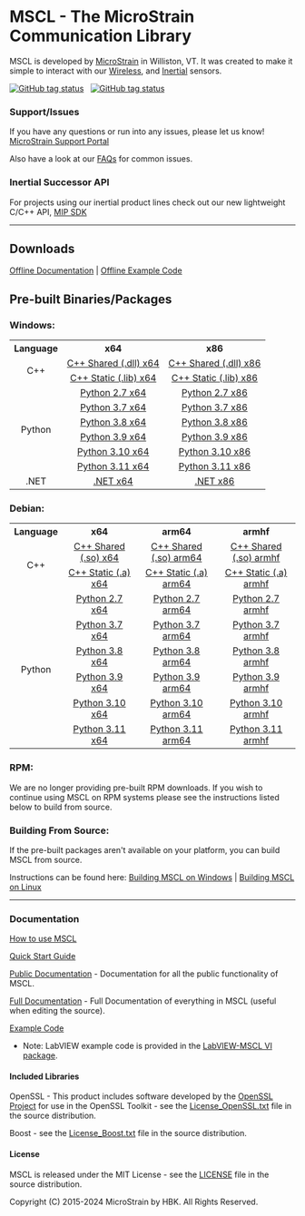 # MSCL - The MicroStrain Communication Library

MSCL is developed by [MicroStrain](https://microstrain.com) in Williston, VT. It was created to make it simple to interact with our
[Wireless](https://www.microstrain.com/wireless), and [Inertial](https://www.microstrain.com/inertial) sensors.

[![GitHub tag status](https://img.shields.io/github/checks-status/LORD-MicroStrain/MSCL/v66.0.0?label=v66.0.0)](https://github.com/LORD-MicroStrain/MSCL/releases/v66.0.0/) &nbsp;
[![GitHub tag status](https://img.shields.io/github/checks-status/LORD-MicroStrain/MSCL/latest?label=latest)](https://github.com/LORD-MicroStrain/MSCL/releases/latest/)

### Support/Issues

If you have any questions or run into any issues, please let us know! [MicroStrain Support Portal](https://support.microstrain.com)

Also have a look at our [FAQs](FAQs.md) for common issues.

### Inertial Successor API

For projects using our inertial product lines check out our new lightweight C/C++ API, [MIP SDK](https://github.com/LORD-MicroStrain/mip_sdk)

---

## Downloads

[Offline Documentation](https://github.com/LORD-MicroStrain/MSCL/releases/download/v66.0.0/MSCL_Documentation_v66.0.0.zip) |
[Offline Example Code](https://github.com/LORD-MicroStrain/MSCL/releases/download/v66.0.0/MSCL_Examples_v66.0.0.zip)

## Pre-built Binaries/Packages

### Windows:

<table>
  <colgroup/>
  <colgroup/>
  <colgroup/>
  <tr>
    <th> Language </th>
    <th> x64 </th>
    <th> x86 </th>
  </tr>
  <tr align="center">
    <td rowspan="2"> C++ </td>
    <td><a href="https://github.com/LORD-MicroStrain/MSCL/releases/download/v66.0.0/MSCL_Windows_x64_Shared_C++_v66.0.0.zip"> C++ Shared (.dll) x64 </a></td>
    <td><a href="https://github.com/LORD-MicroStrain/MSCL/releases/download/v66.0.0/MSCL_Windows_x86_Shared_C++_v66.0.0.zip"> C++ Shared (.dll) x86 </a></td>
  </tr>
  <tr align="center">
    <td><a href="https://github.com/LORD-MicroStrain/MSCL/releases/download/v66.0.0/MSCL_Windows_x64_Shared_C++_v66.0.0.zip"> C++ Static (.lib) x64 </a></td>
    <td><a href="https://github.com/LORD-MicroStrain/MSCL/releases/download/v66.0.0/MSCL_Windows_x86_Shared_C++_v66.0.0.zip"> C++ Static (.lib) x86 </a></td>
  </tr>
  <tr align="center">
    <td rowspan="6"> Python </td>
    <td><a href="https://github.com/LORD-MicroStrain/MSCL/releases/download/v66.0.0/MSCL_Windows_x64_Python2.7_v66.0.0.zip"> Python 2.7 x64 </a></td>
    <td><a href="https://github.com/LORD-MicroStrain/MSCL/releases/download/v66.0.0/MSCL_Windows_x86_Python2.7_v66.0.0.zip"> Python 2.7 x86 </a></td>
  </tr>
  <tr align="center">
    <td><a href="https://github.com/LORD-MicroStrain/MSCL/releases/download/v66.0.0/MSCL_Windows_x64_Python3.7_v66.0.0.zip"> Python 3.7 x64 </a></td>
    <td><a href="https://github.com/LORD-MicroStrain/MSCL/releases/download/v66.0.0/MSCL_Windows_x86_Python3.7_v66.0.0.zip"> Python 3.7 x86 </a></td>
  </tr>
  <tr align="center">
    <td><a href="https://github.com/LORD-MicroStrain/MSCL/releases/download/v66.0.0/MSCL_Windows_x64_Python3.8_v66.0.0.zip"> Python 3.8 x64 </a></td>
    <td><a href="https://github.com/LORD-MicroStrain/MSCL/releases/download/v66.0.0/MSCL_Windows_x86_Python3.8_v66.0.0.zip"> Python 3.8 x86 </a></td>
  </tr>
  <tr align="center">
    <td><a href="https://github.com/LORD-MicroStrain/MSCL/releases/download/v66.0.0/MSCL_Windows_x64_Python3.9_v66.0.0.zip"> Python 3.9 x64 </a></td>
    <td><a href="https://github.com/LORD-MicroStrain/MSCL/releases/download/v66.0.0/MSCL_Windows_x86_Python3.9_v66.0.0.zip"> Python 3.9 x86 </a></td>
  </tr>
  <tr align="center">
    <td><a href="https://github.com/LORD-MicroStrain/MSCL/releases/download/v66.0.0/MSCL_Windows_x64_Python3.10_v66.0.0.zip"> Python 3.10 x64 </a></td>
    <td><a href="https://github.com/LORD-MicroStrain/MSCL/releases/download/v66.0.0/MSCL_Windows_x86_Python3.10_v66.0.0.zip"> Python 3.10 x86 </a></td>
  </tr>
  <tr align="center">
    <td><a href="https://github.com/LORD-MicroStrain/MSCL/releases/download/v66.0.0/MSCL_Windows_x64_Python3.11_v66.0.0.zip"> Python 3.11 x64 </a></td>
    <td><a href="https://github.com/LORD-MicroStrain/MSCL/releases/download/v66.0.0/MSCL_Windows_x86_Python3.11_v66.0.0.zip"> Python 3.11 x86 </a></td>
  </tr>
  <tr align="center">
    <td> .NET </td>
    <td><a href="https://github.com/LORD-MicroStrain/MSCL/releases/download/v66.0.0/MSCL_Windows_x64_DotNet_v66.0.0.zip"> .NET x64 </a></td>
    <td><a href="https://github.com/LORD-MicroStrain/MSCL/releases/download/v66.0.0/MSCL_Windows_x86_DotNet_v66.0.0.zip"> .NET x86 </a></td>
  </tr>
</table>

### Debian:

<table>
  <colgroup/>
  <colgroup/>
  <colgroup/>
  <colgroup/>
  <tr>
    <th> Language </th>
    <th> x64 </th>
    <th> arm64 </th>
    <th> armhf </th>
  </tr>
  <tr align="center">
    <td rowspan="2"> C++ </td>
    <td><a href="https://github.com/LORD-MicroStrain/MSCL/releases/download/v66.0.0/MSCL_amd64_Shared_C++_v66.0.0.deb"> C++ Shared (.so) x64 </a></td>
    <td><a href="https://github.com/LORD-MicroStrain/MSCL/releases/download/v66.0.0/MSCL_arm64_Shared_C++_v66.0.0.deb"> C++ Shared (.so) arm64 </a></td>
    <td><a href="https://github.com/LORD-MicroStrain/MSCL/releases/download/v66.0.0/MSCL_armhf_Shared_C++_v66.0.0.deb"> C++ Shared (.so) armhf </a></td>
  </tr>
  <tr align="center">
    <td><a href="https://github.com/LORD-MicroStrain/MSCL/releases/download/v66.0.0/MSCL_amd64_Static_C++_v66.0.0.deb"> C++ Static (.a) x64 </a></td>
    <td><a href="https://github.com/LORD-MicroStrain/MSCL/releases/download/v66.0.0/MSCL_arm64_Static_C++_v66.0.0.deb"> C++ Static (.a) arm64 </a></td>
    <td><a href="https://github.com/LORD-MicroStrain/MSCL/releases/download/v66.0.0/MSCL_armhf_Static_C++_v66.0.0.deb"> C++ Static (.a) armhf </a></td>
  </tr>
  <tr align="center">
    <td rowspan="6"> Python </td>
    <td><a href="https://github.com/LORD-MicroStrain/MSCL/releases/download/v66.0.0/MSCL_amd64_Python2.7_v66.0.0.deb"> Python 2.7 x64 </a></td>
    <td><a href="https://github.com/LORD-MicroStrain/MSCL/releases/download/v66.0.0/MSCL_arm64_Python2.7_v66.0.0.deb"> Python 2.7 arm64 </a></td>
    <td><a href="https://github.com/LORD-MicroStrain/MSCL/releases/download/v66.0.0/MSCL_armhf_Python2.7_v66.0.0.deb"> Python 2.7 armhf </a></td>
  </tr>
  <tr align="center">
    <td><a href="https://github.com/LORD-MicroStrain/MSCL/releases/download/v66.0.0/MSCL_amd64_Python3.7_v66.0.0.deb"> Python 3.7 x64 </a></td>
    <td><a href="https://github.com/LORD-MicroStrain/MSCL/releases/download/v66.0.0/MSCL_arm64_Python3.7_v66.0.0.deb"> Python 3.7 arm64 </a></td>
    <td><a href="https://github.com/LORD-MicroStrain/MSCL/releases/download/v66.0.0/MSCL_armhf_Python3.7_v66.0.0.deb"> Python 3.7 armhf </a></td>
  </tr>
  <tr align="center">
    <td><a href="https://github.com/LORD-MicroStrain/MSCL/releases/download/v66.0.0/MSCL_amd64_Python3.8_v66.0.0.deb"> Python 3.8 x64 </a></td>
    <td><a href="https://github.com/LORD-MicroStrain/MSCL/releases/download/v66.0.0/MSCL_arm64_Python3.8_v66.0.0.deb"> Python 3.8 arm64 </a></td>
    <td><a href="https://github.com/LORD-MicroStrain/MSCL/releases/download/v66.0.0/MSCL_armhf_Python3.8_v66.0.0.deb"> Python 3.8 armhf </a></td>
  </tr>
  <tr align="center">
    <td><a href="https://github.com/LORD-MicroStrain/MSCL/releases/download/v66.0.0/MSCL_amd64_Python3.9_v66.0.0.deb"> Python 3.9 x64 </a></td>
    <td><a href="https://github.com/LORD-MicroStrain/MSCL/releases/download/v66.0.0/MSCL_arm64_Python3.9_v66.0.0.deb"> Python 3.9 arm64 </a></td>
    <td><a href="https://github.com/LORD-MicroStrain/MSCL/releases/download/v66.0.0/MSCL_armhf_Python3.9_v66.0.0.deb"> Python 3.9 armhf </a></td>
  </tr>
  <tr align="center">
    <td><a href="https://github.com/LORD-MicroStrain/MSCL/releases/download/v66.0.0/MSCL_amd64_Python3.10_v66.0.0.deb"> Python 3.10 x64 </a></td>
    <td><a href="https://github.com/LORD-MicroStrain/MSCL/releases/download/v66.0.0/MSCL_arm64_Python3.10_v66.0.0.deb"> Python 3.10 arm64 </a></td>
    <td><a href="https://github.com/LORD-MicroStrain/MSCL/releases/download/v66.0.0/MSCL_armhf_Python3.10_v66.0.0.deb"> Python 3.10 armhf </a></td>
  </tr>
  <tr align="center">
    <td><a href="https://github.com/LORD-MicroStrain/MSCL/releases/download/v66.0.0/MSCL_amd64_Python3.11_v66.0.0.deb"> Python 3.11 x64 </a></td>
    <td><a href="https://github.com/LORD-MicroStrain/MSCL/releases/download/v66.0.0/MSCL_arm64_Python3.11_v66.0.0.deb"> Python 3.11 arm64 </a></td>
    <td><a href="https://github.com/LORD-MicroStrain/MSCL/releases/download/v66.0.0/MSCL_armhf_Python3.11_v66.0.0.deb"> Python 3.11 armhf </a></td>
  </tr>
</table>

### RPM:

We are no longer providing pre-built RPM downloads. If you wish to continue using MSCL on RPM systems please see the instructions listed below to build
from source.

### Building From Source:

If the pre-built packages aren't available on your platform, you can build MSCL from source.

Instructions can be found here:
[Building MSCL on Windows](BuildScripts/buildReadme_Windows.md) |
[Building MSCL on Linux](BuildScripts/buildReadme_Linux.md)

---

### Documentation

[How to use MSCL](HowToUseMSCL.md)

[Quick Start Guide](https://lord-microstrain.github.io/MSCL/Documentation/Getting%20Started/index.html)

[Public Documentation](https://lord-microstrain.github.io/MSCL/Documentation/MSCL%20API%20Documentation/index.html) - Documentation for all the public
functionality of MSCL.

[Full Documentation](https://lord-microstrain.github.io/MSCL/Documentation/MSCL%20Documentation/index.html) - Full Documentation of everything in MSCL
(useful when editing the source).

[Example Code](MSCL_Examples)

* Note: LabVIEW example code is provided in the [LabVIEW-MSCL VI package](https://github.com/LORD-MicroStrain/LabVIEW-MSCL).

#### Included Libraries

OpenSSL - This product includes software developed by the [OpenSSL Project](https://www.openssl.org/) for use in the OpenSSL Toolkit - see the
[License_OpenSSL.txt](License_OpenSSL.txt) file in the source distribution.

Boost - see the [License_Boost.txt](License_Boost.txt) file in the source distribution.

#### License

MSCL is released under the MIT License - see the [LICENSE](LICENSE) file in the source distribution.

Copyright (C) 2015-2024 MicroStrain by HBK. All Rights Reserved.
